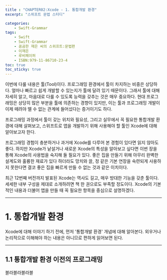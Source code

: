 ```yaml
---
title : "CHAPTER02:Xcode - 1. 통합개발 환경"
excerpt: "스위프트 문법 스터디"

categories:
    - Swift-Grammar
tags:
    - Swift
    - Swift-Grammar
    - 꼼곰한 재은 씨의 스위프트:문법편
    - 이재은
    - 루비페이퍼
    - ISBN:979-11-86710-23-4
toc: true
toc_sticky: true
---
```


이번에 다룰 내용은 툴(Tool)이다. 프로그래밍 환경에서 툴이 차지하는 비중은 상당하다. 얼마나 빠르고 쉽게 개발할 수 있는지가 툴에 달려 있기 때문이다. 그래서 툴에 대해 자세히 알고, 마음대로 다룰 수 있도록 능력을 갖추는 것은 매우 중요하다. 현대 프로그래밍은 상당히 많은 부분을 툴에 의존하는 경향이 있지만, 이는 툴과 프로그래밍 개발이 이제 떼려야 뗄 수 없는 관계에 들어섰다는 증거이기도 하다.

프로그래밍 과정에서 툴이 갖는 위치와 필요성, 그리고 실무에서 꼭 필요한 통합개발 환경에 대해 살펴보고, 스위프트로 앱을 개발하기 위해 사용해야 할 툴인 Xcode에 대해 알아보고자 한다.

프로그래밍 경험이 충분하거나 과거에 Xcode를 다루어 본 경험이 있다면 읽지 않아도 좋다. 하지만 Xcode가 낱설거나 새로운 Xcode의 특성을 알아보고 싶다면 이번 장을 통해 Xcode의 사용법을 숙지해 둘 필요가 있다. 좋은 집을 만들기 위해 아무리 완벽한 설계도와 훌륭한 재료가 있다 하더라도 망치와 끌, 정 같은 기본 연장을 숙련되게 사용하지 못한다면 결코 좋은 집을 빠르게 만들 수 없는 것과 같은 이치이다.

최근 12번째 버전까지 발표된 Xcode는 역사도 길고, 매우 방대한 기능을 갖춘 툴이다. 세세한 내부 구성을 제대로 소개하려면 책 한 권으로도 부족할 정도이다. Xcode의 기본적인 내용과 더불어 앱을 만들 때 꼭 필요한 항목을 중심으로 설명하겠다.

---

# 1. 통합개발 환경

Xcode에 대해 이야기 하기 전에, 먼저 '통합개발 환경' 개념에 대해 알아본다. 외우거나 논리적으로 이해해야 하는 내용은 아니므로 편하게 읽어보면 된다.

---

## 1.1 통합개발 환경 이전의 프로그래밍

블라블라블라블